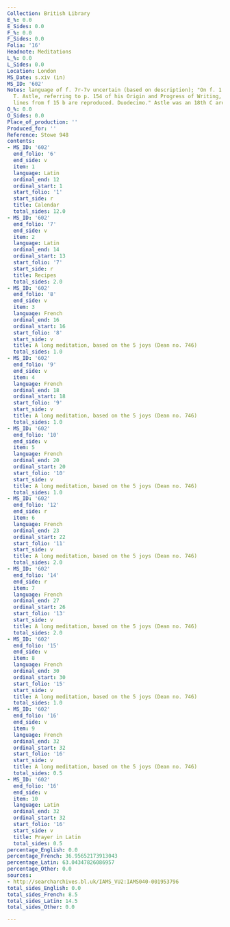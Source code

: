 ```yaml
---
Collection: British Library
E_%: 0.0
E_Sides: 0.0
F_%: 0.0
F_Sides: 0.0
Folia: '16'
Headnote: Meditations
L_%: 0.0
L_Sides: 0.0
Location: London
MS_Date: s.xiv (in)
MS_ID: '602'
Notes: language of f. 7r-7v uncertain (based on description); "On f. 1 is a note by
  T. Astle, referring to p. 154 of his Origin and Progress of Writing, where four
  lines from f 15 b are reproduced. Duodecimo." Astle was an 18th C archivist
O_%: 0.0
O_Sides: 0.0
Place_of_production: ''
Produced_for: ''
Reference: Stowe 948
contents:
- MS_ID: '602'
  end_folio: '6'
  end_side: v
  item: 1
  language: Latin
  ordinal_end: 12
  ordinal_start: 1
  start_folio: '1'
  start_side: r
  title: Calendar
  total_sides: 12.0
- MS_ID: '602'
  end_folio: '7'
  end_side: v
  item: 2
  language: Latin
  ordinal_end: 14
  ordinal_start: 13
  start_folio: '7'
  start_side: r
  title: Recipes
  total_sides: 2.0
- MS_ID: '602'
  end_folio: '8'
  end_side: v
  item: 3
  language: French
  ordinal_end: 16
  ordinal_start: 16
  start_folio: '8'
  start_side: v
  title: A long meditation, based on the 5 joys (Dean no. 746)
  total_sides: 1.0
- MS_ID: '602'
  end_folio: '9'
  end_side: v
  item: 4
  language: French
  ordinal_end: 18
  ordinal_start: 18
  start_folio: '9'
  start_side: v
  title: A long meditation, based on the 5 joys (Dean no. 746)
  total_sides: 1.0
- MS_ID: '602'
  end_folio: '10'
  end_side: v
  item: 5
  language: French
  ordinal_end: 20
  ordinal_start: 20
  start_folio: '10'
  start_side: v
  title: A long meditation, based on the 5 joys (Dean no. 746)
  total_sides: 1.0
- MS_ID: '602'
  end_folio: '12'
  end_side: r
  item: 6
  language: French
  ordinal_end: 23
  ordinal_start: 22
  start_folio: '11'
  start_side: v
  title: A long meditation, based on the 5 joys (Dean no. 746)
  total_sides: 2.0
- MS_ID: '602'
  end_folio: '14'
  end_side: r
  item: 7
  language: French
  ordinal_end: 27
  ordinal_start: 26
  start_folio: '13'
  start_side: v
  title: A long meditation, based on the 5 joys (Dean no. 746)
  total_sides: 2.0
- MS_ID: '602'
  end_folio: '15'
  end_side: v
  item: 8
  language: French
  ordinal_end: 30
  ordinal_start: 30
  start_folio: '15'
  start_side: v
  title: A long meditation, based on the 5 joys (Dean no. 746)
  total_sides: 1.0
- MS_ID: '602'
  end_folio: '16'
  end_side: v
  item: 9
  language: French
  ordinal_end: 32
  ordinal_start: 32
  start_folio: '16'
  start_side: v
  title: A long meditation, based on the 5 joys (Dean no. 746)
  total_sides: 0.5
- MS_ID: '602'
  end_folio: '16'
  end_side: v
  item: 10
  language: Latin
  ordinal_end: 32
  ordinal_start: 32
  start_folio: '16'
  start_side: v
  title: Prayer in Latin
  total_sides: 0.5
percentage_English: 0.0
percentage_French: 36.95652173913043
percentage_Latin: 63.04347826086957
percentage_Other: 0.0
sources:
- http://searcharchives.bl.uk/IAMS_VU2:IAMS040-001953796
total_sides_English: 0.0
total_sides_French: 8.5
total_sides_Latin: 14.5
total_sides_Other: 0.0

---
```

